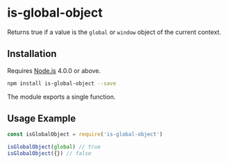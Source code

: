 # is-global-object

Returns true if a value is the `global` or `window` object of the current context.

## Installation

Requires [Node.js](https://nodejs.org/) 4.0.0 or above.

```bash
npm install is-global-object --save
```

The module exports a single function.

## Usage Example

```javascript
const isGlobalObject = require('is-global-object')

isGlobalObject(global) // true
isGlobalObject({}) // false
```
